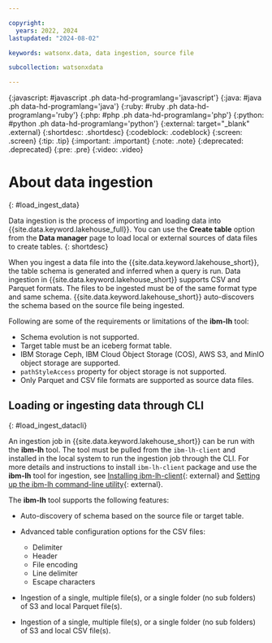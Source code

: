 ```yaml
---

copyright:
  years: 2022, 2024
lastupdated: "2024-08-02"

keywords: watsonx.data, data ingestion, source file

subcollection: watsonxdata

---
```


{:javascript: #javascript .ph data-hd-programlang='javascript'}
{:java: #java .ph data-hd-programlang='java'}
{:ruby: #ruby .ph data-hd-programlang='ruby'}
{:php: #php .ph data-hd-programlang='php'}
{:python: #python .ph data-hd-programlang='python'}
{:external: target="_blank" .external}
{:shortdesc: .shortdesc}
{:codeblock: .codeblock}
{:screen: .screen}
{:tip: .tip}
{:important: .important}
{:note: .note}
{:deprecated: .deprecated}
{:pre: .pre}
{:video: .video}

# About data ingestion
{: #load_ingest_data}

Data ingestion is the process of importing and loading data into {{site.data.keyword.lakehouse_full}}. You can use the **Create table** option from the **Data manager** page to load local or external sources of data files to create tables.
{: shortdesc}

When you ingest a data file into the {{site.data.keyword.lakehouse_short}}, the table schema is generated and inferred when a query is run.
Data ingestion in {{site.data.keyword.lakehouse_short}} supports CSV and Parquet formats. The files to be ingested must be of the same format type and same schema. {{site.data.keyword.lakehouse_short}} auto-discovers the schema based on the source file being ingested.

Following are some of the requirements or limitations of the **ibm-lh** tool:

* Schema evolution is not supported.
* Target table must be an iceberg format table.
* IBM Storage Ceph, IBM Cloud Object Storage (COS), AWS S3, and MinIO object storage are supported.
* `pathStyleAccess` property for object storage is not supported.
* Only Parquet and CSV file formats are supported as source data files.

## Loading or ingesting data through CLI
{: #load_ingest_datacli}

An ingestion job in {{site.data.keyword.lakehouse_short}} can be run with the **ibm-lh** tool. The tool must be pulled from the `ibm-lh-client` and installed in the local system to run the ingestion job through the CLI. For more details and instructions to install `ibm-lh-client` package and use the **ibm-lh** tool for ingestion, see [Installing ibm-lh-client](https://www.ibm.com/docs/en/watsonxdata/1.1.x?topic=package-installing-lh-client){: external} and [Setting up the ibm-lh command-line utility](https://www.ibm.com/docs/en/watsonxdata/1.1.x?topic=utilities-setting-up-lh-cli-utility){: external}.

The **ibm-lh** tool supports the following features:

- Auto-discovery of schema based on the source file or target table.
- Advanced table configuration options for the CSV files:

   * Delimiter
   * Header
   * File encoding
   * Line delimiter
   * Escape characters

- Ingestion of a single, multiple file(s), or a single folder (no sub folders) of S3 and local Parquet file(s).
- Ingestion of a single, multiple file(s), or a single folder (no sub folders) of S3 and local CSV file(s).
